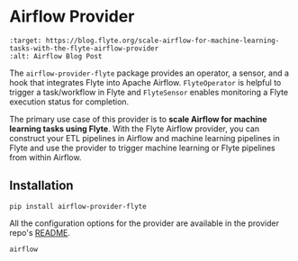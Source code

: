 # Airflow Provider



```{image} https://img.shields.io/badge/Blog-Airflow-blue?style=for-the-badge
:target: https://blog.flyte.org/scale-airflow-for-machine-learning-tasks-with-the-flyte-airflow-provider
:alt: Airflow Blog Post
```

The `airflow-provider-flyte` package provides an operator, a sensor, and a hook that integrates Flyte into Apache Airflow.
`FlyteOperator` is helpful to trigger a task/workflow in Flyte and `FlyteSensor` enables monitoring a Flyte execution status for completion.

The primary use case of this provider is to **scale Airflow for machine learning tasks using Flyte**.
With the Flyte Airflow provider, you can construct your ETL pipelines in Airflow and machine learning pipelines in Flyte
and use the provider to trigger machine learning or Flyte pipelines from within Airflow.

## Installation

```
pip install airflow-provider-flyte
```

All the configuration options for the provider are available in the provider repo's [README](https://github.com/flyteorg/airflow-provider-flyte#readme).

```{auto-examples-toc}
airflow
```
